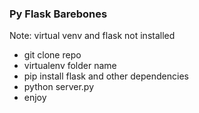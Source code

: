 <h3>Py Flask Barebones</h3>
<p> Note: virtual venv and flask not installed </p>
<ul>
	<li>git clone repo</li>
	<li>virtualenv folder name</li>
	<li>pip install flask and other dependencies</li>
	<li>python server.py</li>
	<li>enjoy</li>
</ul>